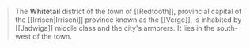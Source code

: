 > The **Whitetail** district of the town of [[Redtooth]], provincial capital of the [[Irrisen|Irriseni]] province known as the [[Verge]], is inhabited by [[Jadwiga]] middle class and the city's armorers. It lies in the south-west of the town.








